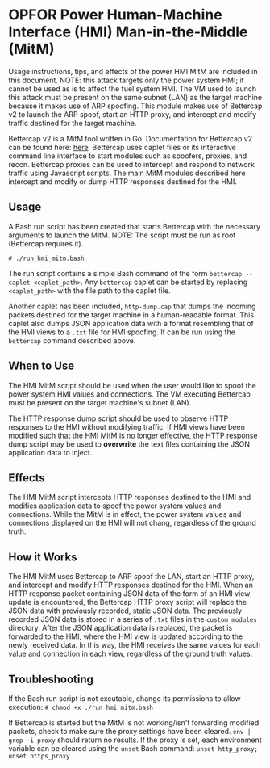 # OPFOR Power Human-Machine Interface (HMI) Man-in-the-Middle (MitM)
Usage instructions, tips, and effects of the power HMI MitM are included in this document. NOTE: this attack targets only the power system HMI; it cannot be used as is to affect the fuel system HMI. The VM used to launch this attack must be present on the same subnet (LAN) as the target machine because it makes use of ARP spoofing. This module makes use of Bettercap v2 to launch the ARP spoof, start an HTTP proxy, and intercept and modify traffic destined for the target machine.     

Bettercap v2 is a MitM tool written in Go. Documentation for Bettercap v2 can be found here: [here](https://www.bettercap.org/). Bettercap uses caplet files or its interactive command line interface to start modules such as spoofers, proxies, and recon. Bettercap proxies can be used to intercept and respond to network traffic using Javascript scripts. The main MitM modules described here intercept and modify or dump HTTP responses destined for the HMI.

## Usage
A Bash run script has been created that starts Bettercap with the necessary arguments to launch the MitM. NOTE: The script must be run as root (Bettercap requires it).    
```
# ./run_hmi_mitm.bash
```

The run script contains a simple Bash command of the form `bettercap --caplet <caplet_path>`. Any `bettercap` caplet can be started by replacing `<caplet_path>` with the file path to the caplet file.    

Another caplet has been included, `http-dump.cap` that dumps the incoming packets destined for the target machine in a human-readable format. This caplet also dumps JSON application data with a format resembling that of the HMI views to a `.txt` file for HMI spoofing. It can be run using the `bettercap` command described above.

## When to Use
The HMI MitM script should be used when the user would like to spoof the power system HMI values and connections. The VM executing Bettercap must be present on the target machine's subnet (LAN).    

The HTTP response dump script should be used to observe HTTP responses to the HMI without modifying traffic. If HMI views have been modified such that the HMI MitM is no longer effective, the HTTP response dump script may be used to **overwrite** the text files containing the JSON application data to inject.


## Effects
The HMI MitM script intercepts HTTP responses destined to the HMI and modifies application data to spoof the power system values and connections. While the MitM is in effect, the power system values and connections displayed on the HMI will not chang, regardless of the ground truth.   


## How it Works
The HMI MitM uses Bettercap to ARP spoof the LAN, start an HTTP proxy, and intercept and modify HTTP responses destined for the HMI. When an HTTP response packet containing JSON data of the form of an HMI view update is encountered, the Bettercap HTTP proxy script will replace the JSON data with previously recorded, static JSON data. The previously recorded JSON data is stored in a series of `.txt` files in the `custom_modules` directory. After the JSON application data is replaced, the packet is forwarded to the HMI, where the HMI view is updated according to the newly received data. In this way, the HMI receives the same values for each value and connection in each view, regardless of the ground truth values.


## Troubleshooting
If the Bash run script is not exeutable, change its permissions to allow execution: `# chmod +x ./run_hmi_mitm.bash`   

If Bettercap is started but the MitM is not working/isn't forwarding modified packets, check to make sure the proxy settings have been cleared. `env | grep -i proxy` should return no results. If the proxy is set, each environment variable can be cleared using the `unset` Bash command: `unset http_proxy; unset https_proxy`